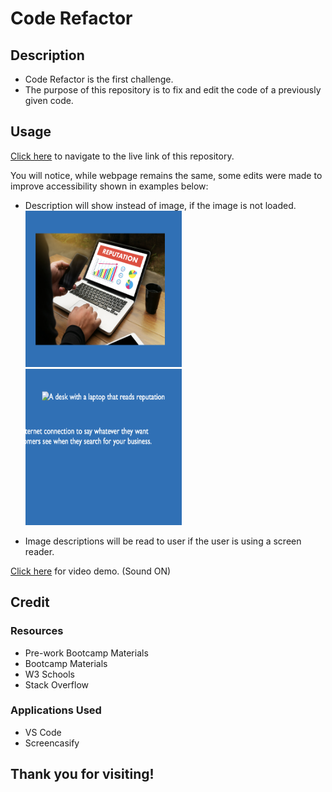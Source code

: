 # Code Refactor

## Description

- Code Refactor is the first challenge.
- The purpose of this repository is to fix and edit the code of a previously given code.

## Usage

[Click here](https://hbarry89.github.io/Code-Refactor/) to navigate to the live link of this repository.

You will notice, while webpage remains the same, some edits were made to improve accessibility shown in examples below:

- Description will show instead of image, if the image is not loaded.
<img src="Demo-Files/laptop-image.png" width="250" height="250">   <img src="Demo-Files/laptop-image-description.png" width="250" height="250">

- Image descriptions will be read to user if the user is using a screen reader.

[Click here](https://drive.google.com/file/d/1v8nUMlH2F4aRoG7bVGSmTkvPesiRivku/view) for video demo. (Sound ON)

## Credit
### Resources
- Pre-work Bootcamp Materials
- Bootcamp Materials
- W3 Schools
- Stack Overflow

### Applications Used
- VS Code
- Screencasify

## Thank you for visiting!